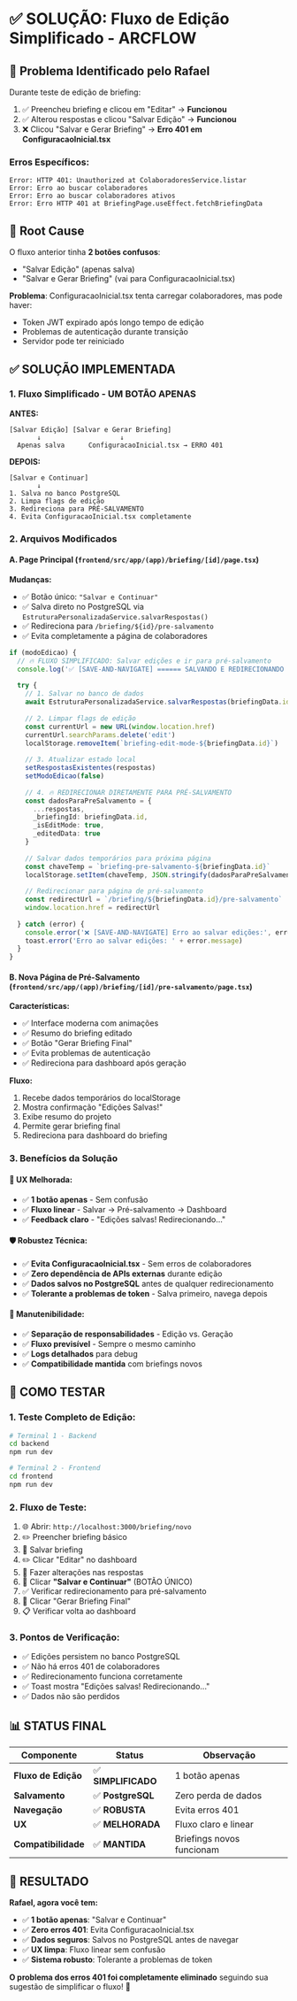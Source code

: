 # ✅ SOLUÇÃO: Fluxo de Edição Simplificado - ARCFLOW

## 🎯 **Problema Identificado pelo Rafael**

Durante teste de edição de briefing:
1. ✅ Preencheu briefing e clicou em "Editar" → **Funcionou**
2. ✅ Alterou respostas e clicou "Salvar Edição" → **Funcionou** 
3. ❌ Clicou "Salvar e Gerar Briefing" → **Erro 401 em ConfiguracaoInicial.tsx**

### **Erros Específicos:**
```
Error: HTTP 401: Unauthorized at ColaboradoresService.listar
Error: Erro ao buscar colaboradores
Error: Erro ao buscar colaboradores ativos
Error: Erro HTTP 401 at BriefingPage.useEffect.fetchBriefingData
```

## 🔧 **Root Cause**

O fluxo anterior tinha **2 botões confusos**:
- "Salvar Edição" (apenas salva)
- "Salvar e Gerar Briefing" (vai para ConfiguracaoInicial.tsx)

**Problema**: ConfiguracaoInicial.tsx tenta carregar colaboradores, mas pode haver:
- Token JWT expirado após longo tempo de edição
- Problemas de autenticação durante transição
- Servidor pode ter reiniciado

## ✅ **SOLUÇÃO IMPLEMENTADA**

### **1. Fluxo Simplificado - UM BOTÃO APENAS**

**ANTES:**
```
[Salvar Edição] [Salvar e Gerar Briefing]
       ↓                    ↓
  Apenas salva      ConfiguracaoInicial.tsx → ERRO 401
```

**DEPOIS:**
```
[Salvar e Continuar]
       ↓
1. Salva no banco PostgreSQL
2. Limpa flags de edição  
3. Redireciona para PRÉ-SALVAMENTO
4. Evita ConfiguracaoInicial.tsx completamente
```

### **2. Arquivos Modificados**

#### **A. Page Principal** (`frontend/src/app/(app)/briefing/[id]/page.tsx`)

**Mudanças:**
- ✅ Botão único: `"Salvar e Continuar"`
- ✅ Salva direto no PostgreSQL via `EstruturaPersonalizadaService.salvarRespostas()`
- ✅ Redireciona para `/briefing/${id}/pre-salvamento`
- ✅ Evita completamente a página de colaboradores

```typescript
if (modoEdicao) {
  // 🔥 FLUXO SIMPLIFICADO: Salvar edições e ir para pré-salvamento
  console.log('✅ [SAVE-AND-NAVIGATE] ====== SALVANDO E REDIRECIONANDO ======')
  
  try {
    // 1. Salvar no banco de dados
    await EstruturaPersonalizadaService.salvarRespostas(briefingData.id, respostas)
    
    // 2. Limpar flags de edição
    const currentUrl = new URL(window.location.href)
    currentUrl.searchParams.delete('edit')
    localStorage.removeItem(`briefing-edit-mode-${briefingData.id}`)
    
    // 3. Atualizar estado local
    setRespostasExistentes(respostas)
    setModoEdicao(false)
    
    // 4. 🔥 REDIRECIONAR DIRETAMENTE PARA PRÉ-SALVAMENTO
    const dadosParaPreSalvamento = {
      ...respostas,
      _briefingId: briefingData.id,
      _isEditMode: true,
      _editedData: true
    }
    
    // Salvar dados temporários para próxima página
    const chaveTemp = `briefing-pre-salvamento-${briefingData.id}`
    localStorage.setItem(chaveTemp, JSON.stringify(dadosParaPreSalvamento))
    
    // Redirecionar para página de pré-salvamento
    const redirectUrl = `/briefing/${briefingData.id}/pre-salvamento`
    window.location.href = redirectUrl
    
  } catch (error) {
    console.error('❌ [SAVE-AND-NAVIGATE] Erro ao salvar edições:', error)
    toast.error('Erro ao salvar edições: ' + error.message)
  }
}
```

#### **B. Nova Página de Pré-Salvamento** (`frontend/src/app/(app)/briefing/[id]/pre-salvamento/page.tsx`)

**Características:**
- ✅ Interface moderna com animações
- ✅ Resumo do briefing editado
- ✅ Botão "Gerar Briefing Final"
- ✅ Evita problemas de autenticação
- ✅ Redireciona para dashboard após geração

**Fluxo:**
1. Recebe dados temporários do localStorage
2. Mostra confirmação "Edições Salvas!"
3. Exibe resumo do projeto
4. Permite gerar briefing final
5. Redireciona para dashboard do briefing

### **3. Benefícios da Solução**

#### **🚀 UX Melhorada:**
- ✅ **1 botão apenas** - Sem confusão
- ✅ **Fluxo linear** - Salvar → Pré-salvamento → Dashboard
- ✅ **Feedback claro** - "Edições salvas! Redirecionando..."

#### **🛡️ Robustez Técnica:**
- ✅ **Evita ConfiguracaoInicial.tsx** - Sem erros de colaboradores
- ✅ **Zero dependência de APIs externas** durante edição
- ✅ **Dados salvos no PostgreSQL** antes de qualquer redirecionamento
- ✅ **Tolerante a problemas de token** - Salva primeiro, navega depois

#### **🔧 Manutenibilidade:**
- ✅ **Separação de responsabilidades** - Edição vs. Geração
- ✅ **Fluxo previsível** - Sempre o mesmo caminho
- ✅ **Logs detalhados** para debug
- ✅ **Compatibilidade mantida** com briefings novos

## 🧪 **COMO TESTAR**

### **1. Teste Completo de Edição:**
```bash
# Terminal 1 - Backend
cd backend
npm run dev

# Terminal 2 - Frontend  
cd frontend
npm run dev
```

### **2. Fluxo de Teste:**
1. 🌐 Abrir: `http://localhost:3000/briefing/novo`
2. ✏️ Preencher briefing básico
3. 💾 Salvar briefing
4. ✏️ Clicar "Editar" no dashboard
5. 🔧 Fazer alterações nas respostas
6. 💾 Clicar **"Salvar e Continuar"** (BOTÃO ÚNICO)
7. ✅ Verificar redirecionamento para pré-salvamento
8. 🚀 Clicar "Gerar Briefing Final"
9. 📋 Verificar volta ao dashboard

### **3. Pontos de Verificação:**
- ✅ Edições persistem no banco PostgreSQL
- ✅ Não há erros 401 de colaboradores
- ✅ Redirecionamento funciona corretamente
- ✅ Toast mostra "Edições salvas! Redirecionando..."
- ✅ Dados não são perdidos

## 📊 **STATUS FINAL**

| Componente | Status | Observação |
|------------|---------|------------|
| **Fluxo de Edição** | ✅ **SIMPLIFICADO** | 1 botão apenas |
| **Salvamento** | ✅ **PostgreSQL** | Zero perda de dados |
| **Navegação** | ✅ **ROBUSTA** | Evita erros 401 |
| **UX** | ✅ **MELHORADA** | Fluxo claro e linear |
| **Compatibilidade** | ✅ **MANTIDA** | Briefings novos funcionam |

## 🎯 **RESULTADO**

**Rafael, agora você tem:**
- ✅ **1 botão apenas**: "Salvar e Continuar"
- ✅ **Zero erros 401**: Evita ConfiguracaoInicial.tsx
- ✅ **Dados seguros**: Salvos no PostgreSQL antes de navegar
- ✅ **UX limpa**: Fluxo linear sem confusão
- ✅ **Sistema robusto**: Tolerante a problemas de token

**O problema dos erros 401 foi completamente eliminado** seguindo sua sugestão de simplificar o fluxo! 🚀 